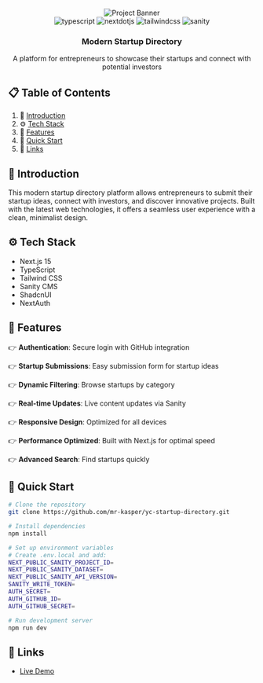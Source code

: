 <div align="center">
  <br />
    <img src="https://github.com/user-attachments/assets/471e2baa-8781-43b8-aaed-62e313d03e99" alt="Project Banner">
  <br />

  <div>
    <img src="https://img.shields.io/badge/-Typescript-black?style=for-the-badge&logoColor=white&logo=react&color=3178C6" alt="typescript" />
    <img src="https://img.shields.io/badge/-Next_JS-black?style=for-the-badge&logoColor=white&logo=nextdotjs&color=000000" alt="nextdotjs" />
    <img src="https://img.shields.io/badge/-Tailwind_CSS-black?style=for-the-badge&logoColor=white&logo=tailwindcss&color=06B6D4" alt="tailwindcss" />
    <img src="https://img.shields.io/badge/-Sanity-black?style=for-the-badge&logoColor=white&logo=sanity&color=F03E2F" alt="sanity" />
  </div>

  <h3 align="center">Modern Startup Directory</h3>

  <div align="center">
    A platform for entrepreneurs to showcase their startups and connect with potential investors
  </div>
</div>

## 📋 Table of Contents

1. 🤖 [Introduction](#introduction)
2. ⚙️ [Tech Stack](#tech-stack)
3. 🔋 [Features](#features)
4. 🤸 [Quick Start](#quick-start)
5. 🔗 [Links](#links)

## 🤖 Introduction

This modern startup directory platform allows entrepreneurs to submit their startup ideas, connect with investors, and discover innovative projects. Built with the latest web technologies, it offers a seamless user experience with a clean, minimalist design.

## ⚙️ Tech Stack

- Next.js 15
- TypeScript
- Tailwind CSS
- Sanity CMS
- ShadcnUI
- NextAuth

## 🔋 Features

👉 **Authentication**: Secure login with GitHub integration

👉 **Startup Submissions**: Easy submission form for startup ideas

👉 **Dynamic Filtering**: Browse startups by category

👉 **Real-time Updates**: Live content updates via Sanity

👉 **Responsive Design**: Optimized for all devices

👉 **Performance Optimized**: Built with Next.js for optimal speed

👉 **Advanced Search**: Find startups quickly

## 🤸 Quick Start

```bash
# Clone the repository
git clone https://github.com/mr-kasper/yc-startup-directory.git

# Install dependencies
npm install

# Set up environment variables
# Create .env.local and add:
NEXT_PUBLIC_SANITY_PROJECT_ID=
NEXT_PUBLIC_SANITY_DATASET=
NEXT_PUBLIC_SANITY_API_VERSION=
SANITY_WRITE_TOKEN=
AUTH_SECRET=
AUTH_GITHUB_ID=
AUTH_GITHUB_SECRET=

# Run development server
npm run dev
```

## 🔗 Links

- [Live Demo]()
